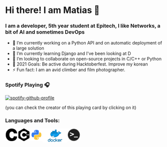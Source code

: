 # Hi there! I am Matias 👋
### I am a developer, 5th year student at Epitech, I like Networks, a bit of AI and sometimes DevOps

- 🔭 I’m currently working on a Python API and on automatic deployment of a large solution
- 🌱 I’m currently learning Django and I've been looking at D
- 👯 I’m looking to collaborate on open-source projects in C/C++ or Python
- 🥅 2021 Goals: Be active during Hacktoberfest. Improve my korean
- ⚡ Fun fact: I am an avid climber and film photographer.

### Spotify Playing 🎧
[![spotify-github-profile](https://spotify-github-profile.vercel.app/api/view?uid=1148638820&cover_image=true&theme=novatorem)](https://github.com/kittinan/spotify-github-profile)

(you can check the creator of this playing card by clicking on it)

### Languages and Tools:

<img align="left" alt="C" width="40px" src="https://raw.githubusercontent.com/MatiCG/MatiCG/main/images/c.svg" />
<img align="left" alt="C++" width="40px" src="https://raw.githubusercontent.com/MatiCG/MatiCG/main/images/cplusplus.svg" />
<img align="left" alt="Python" width="40px" src="https://raw.githubusercontent.com/MatiCG/MatiCG/main/images/python.png" />

<img align="left" alt="Docker" width="80px" src="https://raw.githubusercontent.com/MatiCG/MatiCG/main/images/docker.png" />
<img align="left" alt="Terminal" width="40px" src="https://raw.githubusercontent.com/MatiCG/MatiCG/main/images/terminal.png" />
